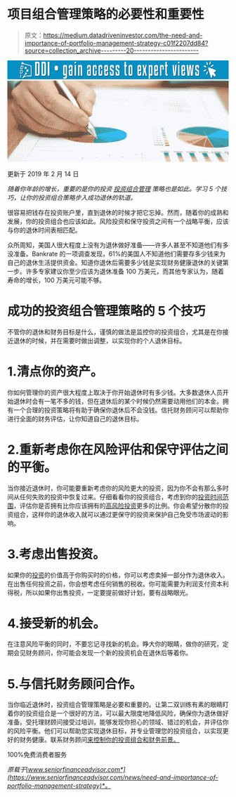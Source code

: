 # 项目组合管理策略的必要性和重要性

> 原文：<https://medium.datadriveninvestor.com/the-need-and-importance-of-portfolio-management-strategy-c01f2207dd84?source=collection_archive---------20----------------------->

[![](img/8c6dd7f3842fe0a4516b30cad8bd7058.png)](http://www.track.datadriveninvestor.com/1B9E)![](img/0e1a0e622b66b64c0e9126aa148534e2.png)

更新于 2019 年 2 月 14 日

*随着你年龄的增长，重要的是你的投资* [*投资组合管理*](https://www.seniorfinanceadvisor.com/investments/portfolio-management) *策略也是如此。学习 5 个技巧，让你的投资组合策略步入成功退休的轨道。*

很容易把钱存在投资账户里，直到退休的时候才把它忘掉。然而，随着你的成熟和发展，你的投资组合也应该如此。风险投资和保守投资之间有一个战略平衡，应该与你的退休时间表相匹配。

众所周知，美国人很大程度上没有为退休做好准备——许多人甚至不知道他们有多没准备。Bankrate 的一项调查发现，61%的美国人不知道他们需要存多少钱来为自己的退休生活提供资金。知道你退休后需要多少钱是实现财务健康退休的关键第一步。许多专家建议你至少应该为退休准备 100 万美元，而其他专家认为，随着寿命的增长，100 万美元可能不够。

# 成功的投资组合管理策略的 5 个技巧

不管你的退休和财务目标是什么，谨慎的做法是监控你的投资组合，尤其是在你接近退休的时候，并在需要时做出调整，以实现你的个人退休目标。

# 1.清点你的资产。

你如何管理你的资产很大程度上取决于你开始退休时有多少钱。大多数退休人员开始退休时会有一笔不多的钱，但在退休后的某个时候仍然需要动用他们的本金。拥有一个合理的投资策略将有助于确保你退休后不会没钱。信托财务顾问可以帮助你进行全面的财务评估，让你知道自己的退休目标。

# 2.重新考虑你在风险评估和保守评估之间的平衡。

当你接近退休时，你可能要重新考虑你的风险更大的投资，因为你不会有那么多时间从任何失败的投资中恢复过来。仔细看看你的投资组合，考虑到你的[投资时间范围](https://www.seniorfinanceadvisor.com/resources/life-expectancy-time-horizon)，评估你是否拥有比你应该拥有的[高风险投资](https://www.seniorfinanceadvisor.com/investments/risk-management)更多的比例。你会希望分散你的投资组合，这样你的退休收入就可以通过更保守的投资来保护自己免受市场波动的影响。

# 3.考虑出售投资。

如果你的[投资](https://www.seniorfinanceadvisor.com/investments)的价值高于你购买时的价格，你可以考虑卖掉一部分作为退休收入。在出售任何投资之前，你会想考虑任何销售的税收。你可能需要为利润支付资本利得税，所以如果你出售投资，一定要提前做好计划，要有战略眼光。

# 4.接受新的机会。

在注意风险平衡的同时，不要忘记寻找新的机会。睁大你的眼睛，做你的研究，定期会见财务顾问，你可能会发现一个新的投资机会在退休后等着你。

# 5.与信托财务顾问合作。

当你临近退休时，投资组合管理策略是必要和重要的。让第二双训练有素的眼睛盯着你的投资组合是一个很好的方法，可以最大限度地降低风险，确保你为退休做好准备。受托理财顾问接受过培训，能够发现你担心的领域、错过的机会，并评估你的风险平衡。他们可以帮助您实现退休目标，并专业管理您的投资组合，以实现更好的财务健康。联系财务顾问[来控制你的投资组合和财务前景。](https://www.seniorfinanceadvisor.com/)

100%免费消费者服务

*原载于*[*www.seniorfinanceadvisor.com*](https://www.seniorfinanceadvisor.com/news/need-and-importance-of-portfolio-management-strategy)*。*